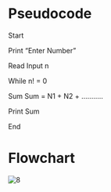# Pseudocode

Start

Print “Enter Number”

Read Input n

While n! = 0

Sum Sum = N1 + N2 + ...........

Print Sum

End

# Flowchart

![8](https://user-images.githubusercontent.com/118686647/210241725-b0fcea1f-e413-4ae3-967a-dde9ed84b411.jpg)
